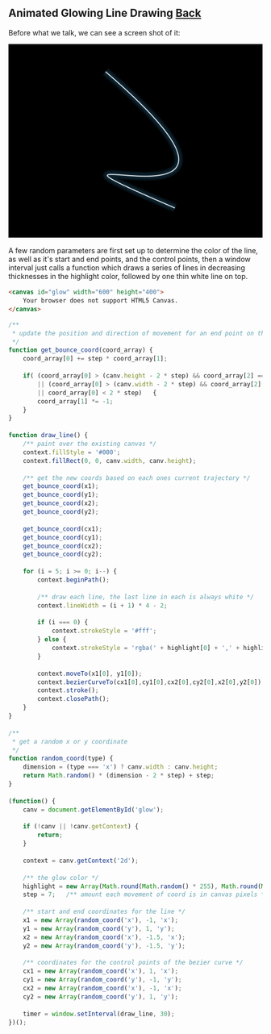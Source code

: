 ## Animated Glowing Line Drawing [Back](./../canvas.md)

Before what we talk, we can see a screen shot of it:

![](./canvas_glow.png)

A few random parameters are first set up to determine the color of the line, as well as it's start and end points, and the control points, then a window interval just calls a function which draws a series of lines in decreasing thicknesses in the highlight color, followed by one thin white line on top.

```html
<canvas id="glow" width="600" height="400">
    Your browser does not support HTML5 Canvas.
</canvas>
```

```js
/**
 * update the position and direction of movement for an end point on the line or one of the control points
 */
function get_bounce_coord(coord_array) {
	coord_array[0] += step * coord_array[1];

	if( (coord_array[0] > (canv.height - 2 * step) && coord_array[2] === 'y') 
	    || (coord_array[0] > (canv.width - 2 * step) && coord_array[2] === 'x')
		|| coord_array[0] < 2 * step)	{
		coord_array[1] *= -1;
	}
}

function draw_line() {
	/** paint over the existing canvas */
	context.fillStyle = '#000';
	context.fillRect(0, 0, canv.width, canv.height);

	/** get the new coords based on each ones current trajectory */
	get_bounce_coord(x1);
	get_bounce_coord(y1);
	get_bounce_coord(x2);
	get_bounce_coord(y2);

	get_bounce_coord(cx1);
	get_bounce_coord(cy1);
	get_bounce_coord(cx2);
	get_bounce_coord(cy2);

	for (i = 5; i >= 0; i--) {
		context.beginPath();

		/** draw each line, the last line in each is always white */
		context.lineWidth = (i + 1) * 4 - 2;
		
		if (i === 0) {
			context.strokeStyle = '#fff';
		} else {
			context.strokeStyle = 'rgba(' + highlight[0] + ',' + highlight[1] + ',' + highlight[2] + ',0.2)';
		}
		
		context.moveTo(x1[0], y1[0]);
		context.bezierCurveTo(cx1[0],cy1[0],cx2[0],cy2[0],x2[0],y2[0]);
		context.stroke();
		context.closePath();
	}
}

/**
 * get a random x or y coordinate
 */
function random_coord(type) {
	dimension = (type === 'x') ? canv.width : canv.height;
	return Math.random() * (dimension - 2 * step) + step;
}

(function() {
    canv = document.getElementById('glow');
    
    if (!canv || !canv.getContext) {
        return;
    }
    
    context = canv.getContext('2d');
    
    /** the glow color */
    highlight = new Array(Math.round(Math.random() * 255), Math.round(Math.random() * 255), Math.round(Math.random() * 255));
	step = 7;   /** amount each movement of coord is in canvas pixels */
	
	/** start and end coordinates for the line */
	x1 = new Array(random_coord('x'), -1, 'x');
	y1 = new Array(random_coord('y'), 1, 'y');
	x2 = new Array(random_coord('x'), -1.5, 'x');
	y2 = new Array(random_coord('y'), -1.5, 'y');
	
	/** coordinates for the control points of the bezier curve */
	cx1 = new Array(random_coord('x'), 1, 'x');
	cy1 = new Array(random_coord('y'), -1, 'y');
	cx2 = new Array(random_coord('x'), -1, 'x');
	cy2 = new Array(random_coord('y'), 1, 'y');
	
	timer = window.setInterval(draw_line, 30);
})();
```
